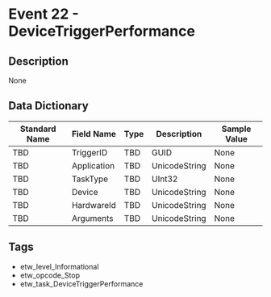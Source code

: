 # Event 22 - DeviceTriggerPerformance

## Description
None

## Data Dictionary
|Standard Name|Field Name|Type|Description|Sample Value|
|---|---|---|---|---|
|TBD|TriggerID|TBD|GUID|None|None|
|TBD|Application|TBD|UnicodeString|None|None|
|TBD|TaskType|TBD|UInt32|None|None|
|TBD|Device|TBD|UnicodeString|None|None|
|TBD|HardwareId|TBD|UnicodeString|None|None|
|TBD|Arguments|TBD|UnicodeString|None|None|

## Tags
* etw_level_Informational
* etw_opcode_Stop
* etw_task_DeviceTriggerPerformance